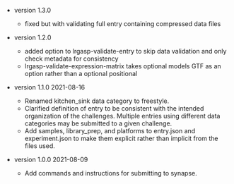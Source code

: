 * version 1.3.0
  - fixed but with validating full entry containing compressed data files

* version 1.2.0
  - added option to lrgasp-validate-entry to skip data validation and only check metadata for consistency
  - lrgasp-validate-expression-matrix takes optional models GTF as an option rather than a optional positional

* version 1.1.0 2021-08-16
  - Renamed kitchen_sink data category to freestyle.
  - Clarified definition of entry to be consistent with the intended organization of the challenges.
    Multiple entries using different data categories may be submitted to a given challenge.
  - Add samples, library_prep, and platforms to entry.json and experiment.json
    to make them explicit rather than implicit from the files used.
  
* version 1.0.0 2021-08-09
  - Add commands and instructions for submitting to synapse.
